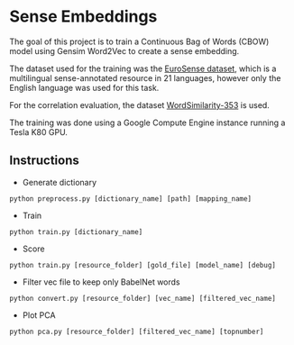 # Sense Embeddings

The goal of this project is to train a Continuous Bag of Words (CBOW) model using Gensim Word2Vec to create a sense embedding.

The dataset used for the training was the [EuroSense dataset](http://lcl.uniroma1.it/eurosense/), which is a multilingual sense-annotated resource in 21 languages, however only the English language was used for this task.

For the correlation evaluation, the dataset [WordSimilarity-353](http://www.cs.technion.ac.il/~gabr/resources/data/wordsim353/) is used.

The training was done using a Google Compute Engine instance running a Tesla K80 GPU.

## Instructions

* Generate dictionary

`python preprocess.py [dictionary_name] [path] [mapping_name]`

* Train

`python train.py [dictionary_name]`

* Score

`python train.py [resource_folder] [gold_file] [model_name] [debug]`

* Filter vec file to keep only BabelNet words

`python convert.py [resource_folder] [vec_name] [filtered_vec_name]`

* Plot PCA

`python pca.py [resource_folder] [filtered_vec_name] [topnumber]`